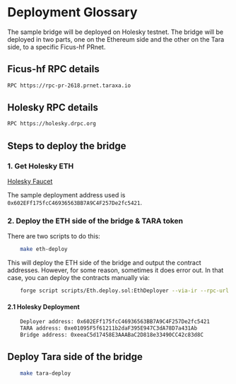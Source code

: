 # Deployment Glossary

The sample bridge will be deployed on Holesky testnet. The bridge will be deployed in two parts, one on the Ethereum side and the other on the Tara side, to a specific Ficus-hf PRnet.

## Ficus-hf RPC details

```bash
RPC https://rpc-pr-2618.prnet.taraxa.io
```

## Holesky RPC details

```bash
RPC https://holesky.drpc.org
```

## Steps to deploy the bridge

### 1. Get Holesky ETH

[Holesky Faucet](https://stakely.io/en/faucet/ethereum-holesky-testnet-eth)

The sample deployment address used is `0x602EFf175fcC46936563BB7A9C4F257De2fc5421`.

### 2. Deploy the ETH side of the bridge & TARA token

There are two scripts to do this:

```bash
    make eth-deploy
```

This will deploy the ETH side of the bridge and output the contract addresses. However, for some reason, sometimes it does error out. In that case, you can deploy the contracts manually via:

```bash
    forge script scripts/Eth.deploy.sol:EthDeployer --via-ir --rpc-url https://holesky.drpc.org  --broadcast
```

#### 2.1 Holesky Deployment

```bash
    Deployer address: 0x602EFf175fcC46936563BB7A9C4F257De2fc5421
    TARA address: 0xe01095F5f61211b2daF395E947C3dA78D7a431Ab
    Bridge address: 0xeeaC5d17458E3AAABaC2D818e33490CC42c83d8C
```

## Deploy Tara side of the bridge

```bash
    make tara-deploy
```
